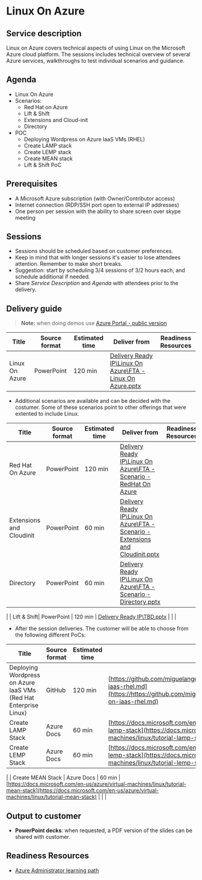# Linux On Azure

## Service description

Linux on Azure covers technical aspects of using Linux on the Microsoft Azure cloud platform. The sessions includes technical overview of several Azure services, walkthroughs to test individual scenarios and guidance. 


## Agenda

* Linux On Azure
* Scenarios:
    * Red Hat on Azure
    * Lift & Shift
    * Extensions and Cloud-init
    * Directory
* POC
    * Deploying Wordpress on Azure IaaS VMs (RHEL)
    * Create LAMP stack
    * Create LEMP stack
    * Create MEAN stack
    * Lift & Shift PoC


## Prerequisites

* A Microsoft Azure subscription (with Owner/Contributor access)
* Internet connection (RDP/SSH port open to external IP addresses)
* One person per session with the ability to share screen over skype meeting


## Sessions

* Sessions should be scheduled based on customer preferences.
* Keep in mind that with longer sessions it's easier to lose attendees attention. Remember to make short breaks.
* Suggestion: start by scheduling 3/4 sessions of 3/2 hours each, and schedule additional if needed.
* Share *Service Description* and *Agenda* with attendees prior to the delivery.


## Delivery guide

> **Note:** when doing demos use [Azure Portal - public version](http://aka.ms/azureportalprod)

| Title         | Source format | Estimated time | Deliver from | Readiness Resources |
| ------------- | ------------- | ------------- | ------------- | ------------- |
| Linux On Azure | PowerPoint | 120 min | [Delivery Ready IP\\Linux On Azure\FTA - Linux On Azure.pptx](https://nowhere) | | 


* Additional scenarios are available and can be decided with the costumer. Some of these scenarios point to other offerings that were extented to include Linux.

| Title         | Source format | Estimated time | Deliver from | Readiness Resources |
| ------------- | ------------- | ------------- | ------------- | ------------- |
| Red Hat On Azure | PowerPoint | 120 min | [Delivery Ready IP\\Linux On Azure\FTA - Scenario - RedHat On Azure](https://nowhere) || 
| Extensions and Cloudinit | PowerPoint | 60 min | [Delivery Ready IP\\Linux On Azure\FTA - Scenario - Extensions and Cloudinit.pptx](https://nowhere) | | 
| Directory| PowerPoint | 60 min | [Delivery Ready IP\\Linux On Azure\FTA - Scenario - Directory.pptx](https://nowhere) | | 
|
| Lift & Shift| PowerPoint | 120 min | [Delivery Ready IP\\TBD.pptx](https://tbd) | | 
|

* After the session deliveries. The customer will be able to choose from the following different PoCs:

| Title         | Source format | Estimated time | Deliver from | Readiness Resources |
| ------------- | ------------- | ------------- | ------------- | ------------- |
| Deploying Wordpress on Azure IaaS VMs (Red Hat Enterprise Linux) | GitHub | 120 min | [https://github.com/miguelangelopereira/my/blob/master/wordpress-on-iaas-rhel.md](https://https://github.com/miguelangelopereira/my/blob/master/wordpress-on-iaas-rhel.md) || 
| Create LAMP Stack | Azure Docs | 60 min | [https://docs.microsoft.com/en-us/azure/virtual-machines/linux/tutorial-lamp-stack](https://docs.microsoft.com/en-us/azure/virtual-machines/linux/tutorial-lamp-stack) | | 
| Create LEMP Stack| Azure Docs | 60 min | [https://docs.microsoft.com/en-us/azure/virtual-machines/linux/tutorial-lemp-stack](https://docs.microsoft.com/en-us/azure/virtual-machines/linux/tutorial-lemp-stack) | | 
|
| Create MEAN Stack | Azure Docs | 60 min | [https://docs.microsoft.com/en-us/azure/virtual-machines/linux/tutorial-mean-stack](https://docs.microsoft.com/en-us/azure/virtual-machines/linux/tutorial-mean-stack) | | 
|


## Output to customer

* **PowerPoint decks**: when requested, a PDF version of the slides can be shared with customer. 


## Readiness Resources

* [Azure Administrator learning path](https://azure.microsoft.com/en-us/training/learning-paths/azure-administrator/)


